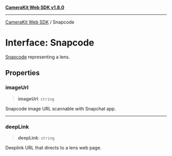 [**CameraKit Web SDK v1.8.0**](../README.md)

***

[CameraKit Web SDK](../globals.md) / Snapcode

# Interface: Snapcode

[Snapcode](https://scan.snapchat.com/snapcodes) representing a lens.

## Properties

### imageUrl

> **imageUrl**: `string`

Snapcode image URL scannable with Snapchat app.

***

### deepLink

> **deepLink**: `string`

Deeplink URL that directs to a lens web page.
